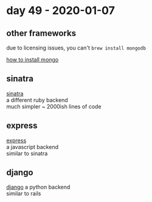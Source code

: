 # day 49 - 2020-01-07

## other frameworks

due to licensing issues, you can't `brew install mongodb`

[how to install mongo](https://docs.mongodb.com/manual/tutorial/install-mongodb-on-os-x/)

## sinatra

[sinatra](https://x-team.com/blog/how-to-create-a-ruby-api-with-sinatra/)  
a different ruby backend  
much simpler ~ 2000ish lines of code

## express

[express](https://www.codementor.io/olatundegaruba/nodejs-restful-apis-in-10-minutes-q0sgsfhbd)  
a javascript backend  
similar to sinatra

## django

[django](https://docs.djangoproject.com/en/3.0/intro/tutorial01/)
a python backend  
similar to rails

